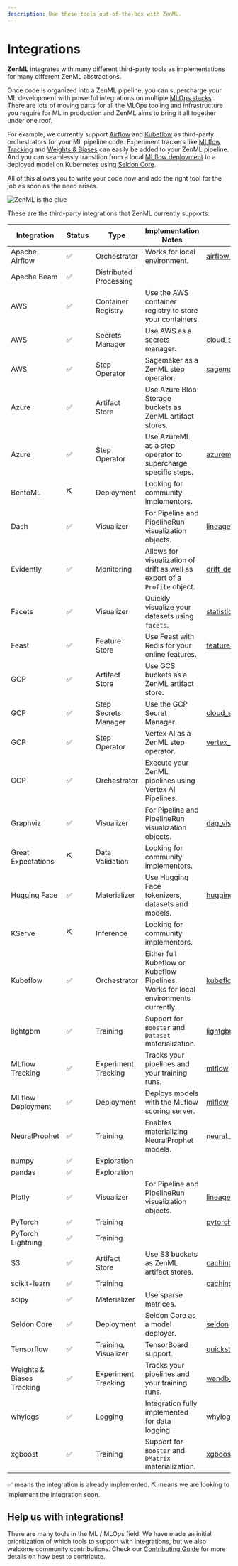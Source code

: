 ```yaml
---
description: Use these tools out-of-the-box with ZenML.
---
```


# Integrations

**ZenML** integrates with many different third-party tools as implementations
for many different ZenML abstractions.

Once code is organized into a ZenML pipeline, you can supercharge your ML
development with powerful integrations on multiple
[MLOps stacks](../introduction/core-concepts.md). There are lots of moving parts
for all the MLOps tooling and infrastructure you require for ML in production
and ZenML aims to bring it all together under one roof.

For example, we currently support [Airflow](https://airflow.apache.org/) and
[Kubeflow](https://www.kubeflow.org/) as third-party orchestrators for your ML
pipeline code. Experiment trackers
like [MLflow Tracking](https://www.mlflow.org/docs/latest/tracking.html) and
[Weights & Biases](https://wandb.ai/site) can easily be added to your ZenML
pipeline. And you can seamlessly
transition from a
local [MLflow deployment](https://www.mlflow.org/docs/latest/python_api/mlflow.deployments.html)
to
a deployed model on Kubernetes using [Seldon Core](https://www.seldon.io/).

All of this allows you to write your code now and add the right tool for the job
as soon as the need arises.

![ZenML is the glue](../assets/zenml-is-the-glue.jpeg)

These are the third-party integrations that ZenML currently supports:

| Integration               | Status | Type                   | Implementation Notes                                                                          | Example                                                                                                                                                  |
|---------------------------|--------|------------------------|-----------------------------------------------------------------------------------------------|----------------------------------------------------------------------------------------------------------------------------------------------------------|
| Apache Airflow            | ✅      | Orchestrator           | Works for local environment.                                                                  | [airflow_local](https://github.com/zenml-io/zenml/tree/main/examples/airflow_local)                                                                      |
| Apache Beam               | ✅      | Distributed Processing |                                                                                               |                                                                                                                                                          |
| AWS                       | ✅      | Container Registry     | Use the AWS container registry to store your containers.                                      |                                                                                                                                                          |
| AWS                       | ✅      | Secrets Manager        | Use AWS as a secrets manager.                                                                 | [cloud_secrets_manager](https://github.com/zenml-io/zenml/tree/develop/examples/cloud_secrets_manager)                                                   |
| AWS                       | ✅      | Step Operator          | Sagemaker as a ZenML step operator.                                                           | [sagemaker_step_operator](https://github.com/zenml-io/zenml/tree/main/examples/step_operator_remote_training)                                            |
| Azure                     | ✅      | Artifact Store         | Use Azure Blob Storage buckets as ZenML artifact stores. |                                                                                                                                                          |
| Azure                     | ✅      | Step Operator          | Use AzureML as a step operator to supercharge specific steps.                                 | [azureml_step_operator](https://github.com/zenml-io/zenml/tree/main/examples/step_operator_remote_training)                                              |
| BentoML                   | ⛏      | Deployment             | Looking for community implementors.                                                           |                                                                                                                                                          |
| Dash                      | ✅      | Visualizer             | For Pipeline and PipelineRun visualization objects.                                           | [lineage](https://github.com/zenml-io/zenml/tree/main/examples/lineage)                                                                                  |
| Evidently                 | ✅      | Monitoring             | Allows for visualization of drift as well as export of a `Profile` object.                    | [drift_detection](https://github.com/zenml-io/zenml/tree/release/0.5.7/examples/drift_detection)                                                         |
| Facets                    | ✅      | Visualizer             | Quickly visualize your datasets using `facets`.                                               | [statistics](https://github.com/zenml-io/zenml/tree/main/examples/statistics)                                                                            |
| Feast                     | ✅      | Feature Store          | Use Feast with Redis for your online features.                                                | [feature_store](https://github.com/zenml-io/zenml/tree/main/examples/feature_store)                                                                      |
| GCP                       | ✅      | Artifact Store         | Use GCS buckets as a ZenML artifact store.                                                    |                                                                                                                                                          |
| GCP                       | ✅      | Step Secrets Manager   | Use the GCP Secret Manager.                                                                   | [cloud_secrets_manager](https://github.com/zenml-io/zenml/tree/develop/examples/cloud_secrets_manager)                                                   |
| GCP                       | ✅      | Step Operator          | Vertex AI as a ZenML step operator.                                                           | [vertex_step_operator](https://github.com/zenml-io/zenml/tree/main/examples/step_operator_remote_training)                                               |
| GCP                       | ✅      | Orchestrator           | Execute your ZenML pipelines using Vertex AI Pipelines.                                        |                                                                                                                                                          |
| Graphviz                  | ✅      | Visualizer             | For Pipeline and PipelineRun visualization objects.                                           | [dag_visualizer](https://github.com/zenml-io/zenml/tree/main/examples/dag_visualizer)                                                                    |
| Great Expectations        | ⛏      | Data Validation        | Looking for community implementors.                                                           |                                                                                                                                                          |
| Hugging Face              | ✅      | Materializer           | Use Hugging Face tokenizers, datasets and models.                                             | [huggingface](https://github.com/zenml-io/zenml/tree/main/examples/huggingface)                                                                          |
| KServe                    | ⛏      | Inference              | Looking for community implementors.                                                           |                                                                                                                                                          |
| Kubeflow                  | ✅      | Orchestrator           | Either full Kubeflow or Kubeflow Pipelines. Works for local environments currently.           | [kubeflow](https://github.com/zenml-io/zenml/tree/main/examples/kubeflow)                                                                                |
| lightgbm                  | ✅      | Training               | Support for `Booster` and `Dataset` materialization.                                          | [lightgbm](https://github.com/zenml-io/zenml/tree/main/examples/lightgbm)                                                                                |
| MLflow Tracking           | ✅      | Experiment Tracking    | Tracks your pipelines and your training runs.                                                 | [mlflow](https://github.com/zenml-io/zenml/tree/main/examples/mlflow_tracking)                                                                           |
| MLflow Deployment         | ✅      | Deployment             | Deploys models with the MLflow scoring server.                                                | [mlflow](https://github.com/zenml-io/zenml/tree/main/examples/mlflow_deployment)                                                                         |
| NeuralProphet             | ✅      | Training               | Enables materializing NeuralProphet models.                                                   | [neural_prophet](https://github.com/zenml-io/zenml/tree/main/examples/neural_prophet)                                                                    |
| numpy                     | ✅      | Exploration            |                                                                                               |                                                                                                                                                          |
| pandas                    | ✅      | Exploration            |                                                                                               |                                                                                                                                                          |
| Plotly                    | ✅      | Visualizer             | For Pipeline and PipelineRun visualization objects.                                           | [lineage](https://github.com/zenml-io/zenml/tree/main/examples/lineage)                                                                                  |
| PyTorch                   | ✅      | Training               |                                                                                               | [pytorch](https://github.com/zenml-io/zenml/tree/main/examples/pytorch)                                                                                  |
| PyTorch Lightning         | ✅      | Training               |                                                                                               |                                                                                                                                                          |
| S3                        | ✅      | Artifact Store         | Use S3 buckets as ZenML artifact stores.                                                      | [caching chapter](https://docs.zenml.io/v/docs/guides/functional-api/caching)                                                                            |
| scikit-learn              | ✅      | Training               |                                                                                               | [caching chapter](https://docs.zenml.io/v/docs/guides/functional-api/caching)                                                                            |
| scipy                     | ✅      | Materializer           | Use sparse matrices.                                                                          |                                                                                                                                                          |
| Seldon Core               | ✅      | Deployment             | Seldon Core as a model deployer.                                                              | [seldon](https://github.com/zenml-io/zenml/tree/main/examples/seldon_deployment)                                                                         |
| Tensorflow                | ✅      | Training, Visualizer   | TensorBoard support.                                                                          | [quickstart](https://github.com/zenml-io/zenml/tree/main/examples/quickstart). [kubeflow](https://github.com/zenml-io/zenml/tree/main/examples/kubeflow) |
| Weights & Biases Tracking | ✅      | Experiment Tracking    | Tracks your pipelines and your training runs.                                                 | [wandb_tracking](https://github.com/zenml-io/zenml/tree/main/examples/wandb_tracking)                                                                    |
| whylogs                   | ✅      | Logging                | Integration fully implemented for data logging.                                               | [whylogs](https://github.com/zenml-io/zenml/tree/main/examples/whylogs)                                                                                  |
| xgboost                   | ✅      | Training               | Support for `Booster` and `DMatrix` materialization.                                          | [xgboost](https://github.com/zenml-io/zenml/tree/main/examples/xgboost)                                                                                  |

✅ means the integration is already implemented.
⛏ means we are looking to implement the integration soon.

## Help us with integrations!

There are many tools in the ML / MLOps field. We have made an initial
prioritization of which tools to support with integrations, but we also welcome
community contributions. Check our
[Contributing Guide](../../../CONTRIBUTING.md) for more details on how best to
contribute.

